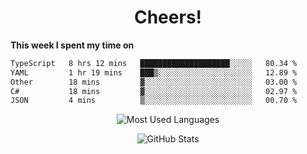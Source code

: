 <h1 align="center">Cheers!</h1>

**This week I spent my time on**
<!--START_SECTION:waka-->

```txt
TypeScript   8 hrs 12 mins   ████████████████████░░░░░   80.34 %
YAML         1 hr 19 mins    ███▒░░░░░░░░░░░░░░░░░░░░░   12.89 %
Other        18 mins         ▓░░░░░░░░░░░░░░░░░░░░░░░░   03.00 %
C#           18 mins         ▓░░░░░░░░░░░░░░░░░░░░░░░░   02.97 %
JSON         4 mins          ▒░░░░░░░░░░░░░░░░░░░░░░░░   00.70 %
```

<!--END_SECTION:waka-->

<p align="center"><img src="https://github-readme-stats.vercel.app/api/top-langs/?username=thnkrn&layout=compact&hide=html&theme=tokyonight" alt="Most Used Languages" /></p>

<p align="center"><img src="https://github-readme-stats.vercel.app/api?username=thnkrn&show_icons=true&count_private=true&theme=tokyonight&show=reviews&hide_rank=false&rank_icon=github" alt="GitHub Stats" /></p>

<!-- <p align="center"><a href="https://wakatime.com"><img src="https://wakatime.com/share/@thnkrn/40092326-d1bd-471b-89da-9a7c63939402.png" /></p>
 -->
